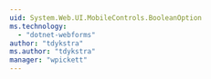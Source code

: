 ```yaml
---
uid: System.Web.UI.MobileControls.BooleanOption
ms.technology: 
  - "dotnet-webforms"
author: "tdykstra"
ms.author: "tdykstra"
manager: "wpickett"
---
```

